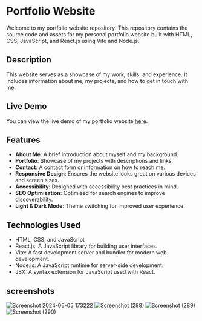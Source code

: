 # Portfolio Website

Welcome to my portfolio website repository! This repository contains the source code and assets for my personal portfolio website built with HTML, CSS, JavaScript, and React.js using Vite and Node.js.

## Description

This website serves as a showcase of my work, skills, and experience. It includes information about me, my projects, and how to get in touch with me.

## Live Demo

You can view the live demo of my portfolio website [here](https://warundev.netlify.app).

## Features

- **About Me**: A brief introduction about myself and my background.
- **Portfolio**: Showcase of my projects with descriptions and links.
- **Contact**: A contact form or information on how to reach me.
- **Responsive Design**: Ensures the website looks great on various devices and screen sizes.
- **Accessibility**: Designed with accessibility best practices in mind.
- **SEO Optimization**: Optimized for search engines to improve discoverability.
- **Light & Dark Mode**: Theme switching for improved user experience.

## Technologies Used

- HTML, CSS, and JavaScript
- React.js: A JavaScript library for building user interfaces.
- Vite: A fast development server and bundler for modern web development.
- Node.js: A JavaScript runtime for server-side development.
- JSX: A syntax extension for JavaScript used with React.

## screenshots
![Screenshot 2024-06-05 173222](https://github.com/warundev/Portfolio_Website-v1/assets/120333797/2edf545e-82c0-42f9-8905-81857be4309d)
![Screenshot (288)](https://github.com/warundev/Portfolio_Website-v1/assets/120333797/955ac1eb-6446-4939-924c-547f3a925108)
![Screenshot (289)](https://github.com/warundev/Portfolio_Website-v1/assets/120333797/fc31164c-cdd8-46d5-97a3-3d2be1bc7f89)
![Screenshot (290)](https://github.com/warundev/Portfolio_Website-v1/assets/120333797/d91f7151-922f-49f6-a228-9c1fca068ed8)

